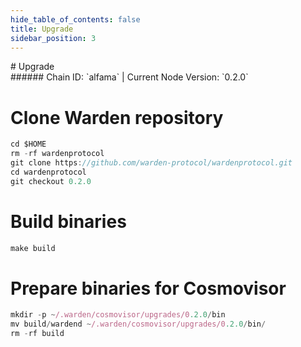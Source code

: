 ```yaml
---
hide_table_of_contents: false
title: Upgrade
sidebar_position: 3
---
```


<div class="h1-with-icon icon-warden">
# Upgrade
</div>
###### Chain ID: `alfama` | Current Node Version: `0.2.0`


# Clone Warden repository
```js
cd $HOME
rm -rf wardenprotocol
git clone https://github.com/warden-protocol/wardenprotocol.git
cd wardenprotocol
git checkout 0.2.0
 ```

# Build binaries
```js
make build
 ```

# Prepare binaries for Cosmovisor
```js
mkdir -p ~/.warden/cosmovisor/upgrades/0.2.0/bin
mv build/wardend ~/.warden/cosmovisor/upgrades/0.2.0/bin/
rm -rf build
```